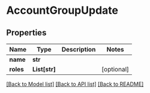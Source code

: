 # AccountGroupUpdate

## Properties
Name | Type | Description | Notes
------------ | ------------- | ------------- | -------------
**name** | **str** |  | 
**roles** | **List[str]** |  | [optional] 

[[Back to Model list]](../README.md#documentation-for-models) [[Back to API list]](../README.md#documentation-for-api-endpoints) [[Back to README]](../README.md)


